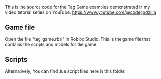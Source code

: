This is the source code for the Tag Game examples demonstrated in my video tutorial series on YouTube.  https://www.youtube.com/@codegodzilla

## Game file

Open the file "tag_game.rbxl" in Roblox Studio.  This is the game file that contains the scripts and models for the game.

## Scripts

Alternatively, You can find .lua script files here in this folder.